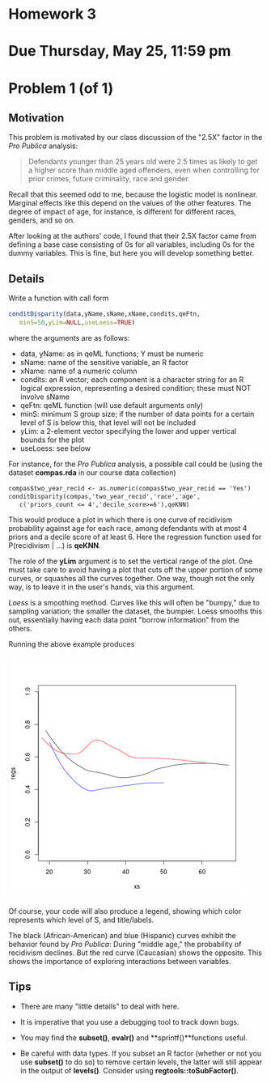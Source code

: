 
# Homework 3

# Due Thursday, May 25, 11:59 pm

# Problem 1 (of 1)

## Motivation

This problem is motivated by our class discussion of the "2.5X" factor
in the *Pro Publica* analysis:

> Defendants younger than 25 years old were 2.5 times as likely to get a
> higher score than middle aged offenders, even when controlling for prior
> crimes, future criminality, race and gender.

Recall that this seemed odd to me, because the logistic model is
nonlinear.  Marginal effects like this depend on the values of the other
features.  The degree of impact of age, for instance, is different for
different races, genders, and so on.

After looking at the authors' code, I found that their 2.5X factor came
from defining a base case consisting of 0s for all variables, including
0s for the dummy variables.  This is fine, but here you will develop
something better.

## Details

Write a function with call form

``` r
conditDisparity(data,yName,sName,xName,condits,qeFtn,
   minS=50,yLim=NULL,useLoess=TRUE) 
```

where the arguments are as follows:

*   data, yName: as in qeML functions; Y must be numeric
*   sName: name of the sensitive variable, an R factor
*   xName: name of a numeric column
*   condits: an R vector; each component is a character string for an R logical     expression, representing a desired condition; these must NOT involve sName
*   qeFtn: qeML function (will use default arguments only)
*   minS: minimum S group size; if the number of data points for a
    certain level of S is below this, that level will not be included
*   yLim: a 2-element vector specifying the lower and upper vertical
    bounds for the plot
*   useLoess: see below

For instance, for the *Pro Publica* analysis, a possible call could be
(using the dataset **compas.rda** in our course data collection)

```,r
compas$two_year_recid <- as.numeric(compas$two_year_recid == 'Yes')
conditDisparity(compas,'two_year_recid','race','age',
   c('priors_count <= 4','decile_score>=6'),qeKNN)
```

This would produce a plot in which there is one curve of recidivism
probability against age for each race, among defendants with at most 4
priors and a decile score of at least 6.  Here the regression function
used for P(recidivism | ...) is **qeKNN**.

The role of the **yLim** argument is to set the vertical range of the
plot.  One must take care to avoid having a plot that cuts off the upper
portion of some curves, or squashes all the curves together.  One way,
though not the only way, is to leave it in the user's hands, via this
argument.

*Loess* is a smoothing method.  Curves like this will often be "bumpy,"
due to sampling variation; the smaller the dataset, the bumpier. Loess
smooths this out, essentially having each data point "borrow
information" from the others.

Running the above example produces

![alt text](Hwk3.png)

Of course, your code will also produce a legend, showing which color
represents which level of S, and title/labels.  

The black (African-American) and blue (Hispanic) curves exhibit the
behavior found by *Pro Publica*:  During "middle age," the probability
of recidivism declines.  But the red curve (Caucasian) shows the
opposite.  This shows the importance of exploring interactions between
variables.

## Tips

* There are many "little details" to deal with here.

* It is imperative that you use a debugging tool to track down bugs.

* You may find the **subset()**, **evalr()** and **sprintf()**functions 
    useful.  

* Be careful with data types.  If you subset an R factor (whether or not you use 
    **subset()** to do so) to remove certain levels, the latter will still 
    appear in the output of **levels()**.  Consider using **regtools::toSubFactor()**.

